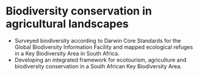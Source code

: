 # Biodiversity conservation in agricultural landscapes

* Surveyed biodiversity according to Darwin Core Standards for the Global Biodiversity Information Facility and mapped ecological
refuges in a Key Biodiversity Area in South Africa.
* Developing an integrated framework for ecotourism, agriculture and biodiversity conservation in a South African Key Biodiversity Area.
